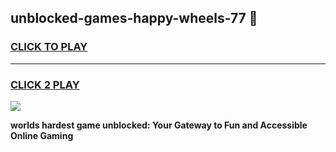 
## unblocked-games-happy-wheels-77 👋
<h3>
<a href="https://premium.freeplayer.one?title=unblocked-games-happy-wheels-77&ref=14F">CLICK TO PLAY</a></h3>
<hr>

<h3>
<a href="https://premium.freeplayer.one?title=unblocked-games-happy-wheels-77&ref=14F">CLICK 2 PLAY</a>
  
</h3>

<a href="https://premium.freeplayer.one?title=unblocked-games-happy-wheels-77&ref=12F/"><img src="https://clearcache.store/games.png"></a>


**worlds hardest game unblocked: Your Gateway to Fun and Accessible Online Gaming**

